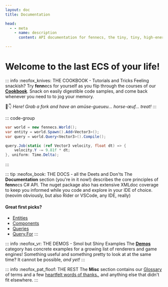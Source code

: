 ```yaml
---
layout: doc
title: Documentation

head:
  - - meta
    - name: description
      content: API documentation for fennecs, the tiny, tiny, high-energy Entity-Component System

---
```


# Welcome to the last ECS of your life!
::: info :neofox_knives: THE COOKBOOK - Tutorials and Tricks
Feeling snackish? Try **fenn**ecs for yourself as you flip through the courses of our **[Cookbook](/cookbook/index)**. Snack on easily digestible code samples, and come back whenever you need to to jog your memory.

🍴👇 *Here! Grab a fork and have an amüse-gueueu... horse-œuf... treat!* 
:::

::: code-group
```cs [🦊 1, 2, 3 - gravity!]
var world = new fennecs.World();
var entity = world.Spawn().Add<Vector3>();
var query = world.Query<Vector3>().Compile();

query.Job(static (ref Vector3 velocity, float dt) => {
    velocity.Y -= 9.81f * dt;
}, uniform: Time.Delta);
```
:::

::: tip :neofox_book: THE DOCS - all the Deets and Don'ts
The **Documentation** section (you're in it now!) describes the core principles of **fenn**ecs C# API. The nuget package also has extensive XMLdoc coverage to keep you informed while you code and explore in your IDE of choice. (neovim obviously, but also Rider or VSCode, any IDE, really)

#### Great first picks?
- [Entities](Entities/)
- [Components](Components/)
- [Queries](Queries/)
- [Query.For](Queries/Query.For.md)
:::


::: info :neofox_vr: THE DEMOS - Smol but Shiny Examples
The **[Demos](/demos/index)** category has concrete examples for a growing list of renderers and game engines! Something useful and something pretty to look at at the same time? It cannot be possible, *and yet!*
:::


::: info :neofox_pat_floof: THE REST
The **Misc** section contains our [Glossary](/misc/Glossary.md) of terms and a few [heartfelt words of thanks.](/misc/Acknowledgements.md), and anything else that didn't fit elsewhere.
:::
